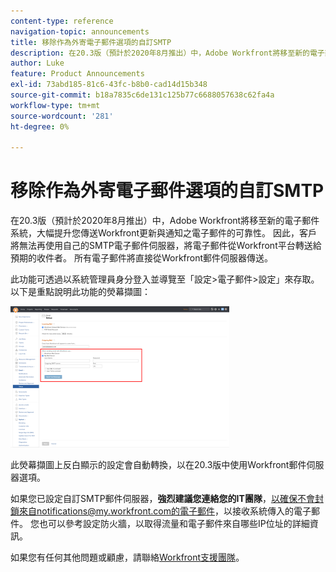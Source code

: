 ```yaml
---
content-type: reference
navigation-topic: announcements
title: 移除作為外寄電子郵件選項的自訂SMTP
description: 在20.3版（預計於2020年8月推出）中，Adobe Workfront將移至新的電子郵件系統，大幅提升您傳送Workfront更新與通知之電子郵件的可靠性。 因此，客戶將無法再使用自己的SMTP電子郵件伺服器，將電子郵件從Workfront平台轉送給預期的收件者。 所有電子郵件將直接從Workfront郵件伺服器傳送。
author: Luke
feature: Product Announcements
exl-id: 73abd185-81c6-43fc-b8b0-cad14d15b348
source-git-commit: b18a7835c6de131c125b77c6688057638c62fa4a
workflow-type: tm+mt
source-wordcount: '281'
ht-degree: 0%

---
```


# 移除作為外寄電子郵件選項的自訂SMTP

在20.3版（預計於2020年8月推出）中，Adobe Workfront將移至新的電子郵件系統，大幅提升您傳送Workfront更新與通知之電子郵件的可靠性。 因此，客戶將無法再使用自己的SMTP電子郵件伺服器，將電子郵件從Workfront平台轉送給預期的收件者。 所有電子郵件將直接從Workfront郵件伺服器傳送。

此功能可透過以系統管理員身分登入並導覽至「設定>電子郵件>設定」來存取。 以下是重點說明此功能的熒幕擷圖：

![電子郵件伺服器設定](assets/email-server-settings-350x226.png)

此熒幕擷圖上反白顯示的設定會自動轉換，以在20.3版中使用Workfront郵件伺服器選項。

如果您已設定自訂SMTP郵件伺服器，**強烈建議您連絡您的IT團隊**，以確保不會封鎖來自notifications@my.workfront.com的電子郵件，以接收系統傳入的電子郵件。 您也可以參考設定防火牆，以取得流量和電子郵件來自哪些IP位址的詳細資訊。

如果您有任何其他問題或顧慮，請聯絡[Workfront支援團隊](https://experienceleague.adobe.com/?support-tab=home#support)。
